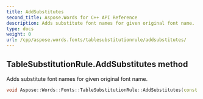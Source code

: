 ```yaml
---
title: AddSubstitutes
second_title: Aspose.Words for C++ API Reference
description: Adds substitute font names for given original font name. 
type: docs
weight: 0
url: /cpp/aspose.words.fonts/tablesubstitutionrule/addsubstitutes/
---
```

## TableSubstitutionRule.AddSubstitutes method


Adds substitute font names for given original font name.

```cpp
void Aspose::Words::Fonts::TableSubstitutionRule::AddSubstitutes(const System::String &originalFontName, const System::ArrayPtr<System::String> &substituteFontNames)
```

